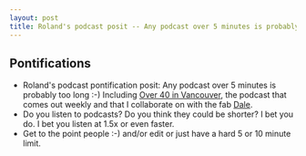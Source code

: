 ```yaml
---
layout: post
title: Roland's podcast posit -- Any podcast over 5 minutes is probably too long
---
```

## Pontifications

* Roland's podcast pontification posit: Any podcast over 5 minutes is probably too long :-) Including [Over 40 in Vancouver](https://audioboom.com/over40invan), the podcast that comes out weekly and that I collaborate on with the fab [Dale](http://www.group42.ca/).
* Do you listen to podcasts? Do you think they could be shorter? I bet you do. I bet you listen at 1.5x or even faster.
* Get to the point people :-) and/or edit or just have a hard 5 or 10 minute limit.
